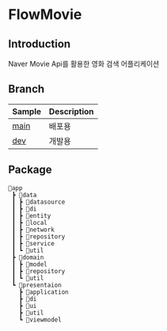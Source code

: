 # FlowMovie

## Introduction
Naver Movie Api를 활용한 영화 검색 어플리케이션

## Branch
|     Sample     | Description |
| ------------- | ------------- |
| [main](https://github.com/wjchoi96/FlowMovie/tree/main) | 배포용 |
| [dev](https://github.com/wjchoi96/FlowMovie/tree/dev) | 개발용 |

## Package
``` 
📂app
 ┣ 📂data
 ┃ ┣ 📂datasource
 ┃ ┣ 📂di
 ┃ ┣ 📂entity
 ┃ ┣ 📂local
 ┃ ┣ 📂network
 ┃ ┣ 📂repository
 ┃ ┣ 📂service 
 ┃ ┗ 📂util
 ┣ 📂domain
 ┃ ┣ 📂model
 ┃ ┣ 📂repository
 ┃ ┗ 📂util
 ┗ 📂presentaion
   ┣ 📂application
   ┣ 📂di
   ┣ 📂ui
   ┣ 📂util
   ┗ 📂viewmodel
```
